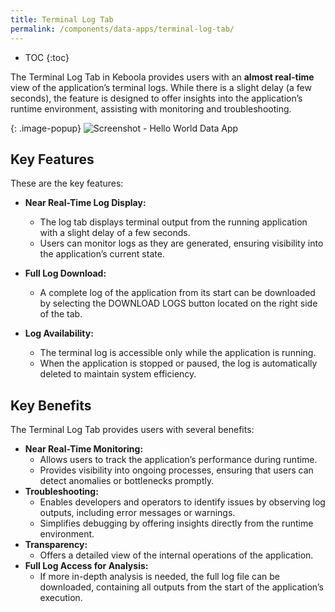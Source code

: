 ```yaml
---
title: Terminal Log Tab
permalink: /components/data-apps/terminal-log-tab/
---
```


* TOC
{:toc}

The Terminal Log Tab in Keboola provides users with an **almost real-time** view of the application’s terminal logs. 
While there is a slight delay (a few seconds), the feature is designed to offer insights into the application’s runtime environment, 
assisting with monitoring and troubleshooting.

{: .image-popup}
![Screenshot - Hello World Data App](/components/data-apps/hello-world.png)

## Key Features
These are the key features:

- **Near Real-Time Log Display:**
    - The log tab displays terminal output from the running application with a slight delay of a few seconds.
    - Users can monitor logs as they are generated, ensuring visibility into the application’s current state.
- **Full Log Download:**
    - A complete log of the application from its start can be downloaded by selecting the DOWNLOAD LOGS button located on the right side of the tab.

- **Log Availability:**
    - The terminal log is accessible only while the application is running.
    - When the application is stopped or paused, the log is automatically deleted to maintain system efficiency.

## Key Benefits
The Terminal Log Tab provides users with several benefits:

- **Near Real-Time Monitoring:**
    - Allows users to track the application’s performance during runtime.
    - Provides visibility into ongoing processes, ensuring that users can detect anomalies or bottlenecks promptly.
- **Troubleshooting:**
    - Enables developers and operators to identify issues by observing log outputs, including error messages or warnings.
    - Simplifies debugging by offering insights directly from the runtime environment.
- **Transparency:**
    - Offers a detailed view of the internal operations of the application.
- **Full Log Access for Analysis:**
    - If more in-depth analysis is needed, the full log file can be downloaded, containing all outputs from the start of the application’s execution.
